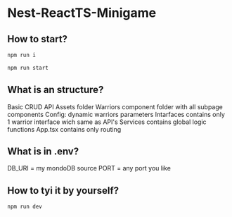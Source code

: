 # Nest-ReactTS-Minigame
## How to start?
```cmd
npm run i
```
```cmd
npm run start
```
## What is an structure?
Basic CRUD API
Assets folder
Warriors component folder with all subpage components
Config: dynamic warriors parameters
Intarfaces contains only 1 warrior interface wich same as API's
Services contains global logic functions
App.tsx contains only routing
## What is in .env?
DB_URI = my mondoDB source
PORT = any port you like
## How to tyi it by yourself?
```cmd
npm run dev
```
